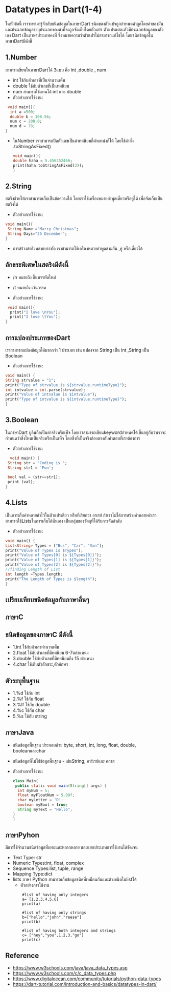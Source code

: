 # Datatypes in Dart(1-4)

ในหัวข้อนี้ เราจะพามารู้จักกับชนิดข้อมูลในภาษาDart ชนิดของตัวแปรถูกกำหนดค่าถูกโดยค่าของมันและประเภทข้อมูลระบุประเภทของค่าที่จะถูกจัดเก็บโดยตัวแปร ตัวแปรแต่ละตัวมีประเภทข้อมูลของตัวเอง Dart เป็นภาษาประเภทคงที่ ซึ่งหมายความว่าตัวแปรไม่สามารถแก้ไขได้
โดยชนิดข้อมูลในภาษาDartมีดังนี้

## 1.Number

  สามารถเขียนในภาษาDartได้ 3แบบ คือ int ,double , num   
  - int ใช้กับตัวเลขที่เป็นจำนวนเต็ม
  - double ใช้กับตัวเลขที่เป็นทศนิยม
  - num สามารถใช้แทนได้ int และ double
  - ตัวอย่างการใช้งาน:
  ```dart
   void main(){
    int a =500;
    double b = 108.56;
    num c = 208.0;
    num d = 78;
}
   ```

- ในNumber เราสามารถปัดตัวเลขเป็นค่าทศนิยมกี่ตำแหน่งก็ได้ โดยใช้คำสั่ง .toStringAsFixed()
   ```dart
   void main(){
   double haha = 5.456252466;
   print(haha.toStringAsFixed(3));
   }
   ```

## 2.String

  สตริงช่วยให้เราสามารถเก็บเป็นข้อความได้ โดยเราใช้เครื่องหมายคำพูดเดี่ยวหรือคู่ได้ เพื่อจัดเก็บเป็นสตริงได้

   - ตัวอย่างการใช้งาน:
   
   ```dart
   void main(){
    String Name ="Marry Christmas";
    String Days="25 December";
}
   ```

   - การสร้างสตริงหลายบรรทัด เราสามารถใช้เครื่องหมายคำพูดสามอัน ,คู่ หรือเดี่ยวได้
   ## อักขระพิเศษในสตริงมีดังนี้
   - /n   หมายถึง ขึ้นบรรทัดใหม่
   - /t   หมายถึง เว้นวรรค
     
  - ตัวอย่างการใช้งาน:
  
  ```dart
   void main(){
    print("I love \nYou");
    print("I love \tYou");
}
   ```

  ## การแปลงประเภทของDart
  เราสามารถแปลงข้อมูลได้มากกว่า 1 ประเภท เช่น แปลงจาก String เป็น int ,String เป็น Boolean
  
  - ตัวอย่างการใช้งาน:
  
   ```dart
  void main() {
String strvalue = "1";
print("Type of strvalue is ${strvalue.runtimeType}");   
int intvalue = int.parse(strvalue);
print("Value of intvalue is $intvalue");
print("Type of intvalue is ${intvalue.runtimeType}");
}
 ```

## 3.Boolean
   ในภาษาDart บูลีนถือเป็นค่าจริงหรือเท็จ โดยเราสามารถเขียนkeywordกำหนดได้ ขึ้นอยู่กับว่าเราจะกำหนดว่าสิ่งไหนเป็นจริงหรือเป็นเท็จ โดยสิ่งที่เป็นจริงต้องตรงกับคำตอบที่เราต้องการ
   
 - ตัวอย่างการใช้งาน:
   
 ```dart
   void main() {
  String str = 'Coding is ';
  String str1 = 'Fun';
   
  bool val = (str==str1);
  print (val); 
}
 ```

## 4.Lists

   เป็นการเก็บค่าหลายค่าไว้ในตัวแปรเดียว หรือที่เรียกว่า อาเรย์ ถ้าเราไม่ได้การสร้างค่าหลายค่าเราสามารถใช้Listsในการเก็บได้นั่นเอง  เป็นกลุ่มของวัตถุที่ได้รับการจัดลำดับ 
   
   - ตัวอย่างการใช้งาน:
   
   ```dart
   void main() {
List<String> Types = ["Bus", "Car", "Van"];
print("Value of Types is $Types");
print("Value of Types[0] is ${Types[0]}"); 
print("Value of Types[1] is ${Types[1]}"); 
print("Value of Types[2] is ${Types[2]}"); 
//finding Length of List
 int length =Types.length;  
print("The Length of Types is $length");
}
 ```

## เปรียบเทียบขนิดข้อมูลกับภาษาอื่นๆ

   ## ภาษาC
   
   ## ชนิดข้อมูลของภาษาC มีดังนี้
   - 1.int    ใช้กับตัวเลขจำนวนเต็ม
   - 2.float  ใช้กับตัวเลขที่มีทศนิยม 6-7ตตำแหน่ง
   - 3.double ใช้กับตัวเลขที่มีทศนิยมถึง 15 ตำแหน่ง
   - 4.char   ใช้เก็บตัวอักขระ,ตัวอักษร
     
   ## ตัวระบุพื้นฐาน
   - 1.%d ใช้กับ int
   - 2.%f ใช้กับ float
   - 3.%lf ใช้กับ double
   - 4.%c ใช้กับ char
   - 5.%s ใช้กับ string
     
  ## ภาษาJava 
   - ชนิดข้อมูลพื้นฐาน  ประกอบด้วย byte, short, int, long, float, double, booleanและchar
   - ชนิดข้อมูลที่ไม่ใช่ข้อมูลพื้นฐาน - เช่นString, อาร์เรย์และ คลาส
     
   - ตัวอย่างการใช้งาน:
     ```Java
     class Main{
      public static void main(String[] args) {
       int myNum = 5;             
       float myFloatNum = 5.99f;    
       char myLetter = 'D';        
       boolean myBool = true;       
       String myText = "Hello";
     }
     }
      ```
## ภาษาPyhon
   มีการใช้จำนวนชนิดข้อมูลที่เยอะและหลากหลาย และแยกประเภทการใช้งานได้ชัดเจน
 - Text Type:	str
 - Numeric Types:int, float, complex
 - Sequence Types:list, tuple, range
 - Mapping Type:dict
 - lists ภาษา Python สามารถเก็บข้อมูลชนิดที่เหมือนกันและต่างชนิดในlistได้ 
   - ตัวอย่างการใช้งาน
   ```Pyhton
       #list of having only integers
       a= [1,2,3,4,5,6]
       print(a)

       #list of having only strings
       b=["hello","john","reese"]
       print(b)

       #list of having both integers and strings
       c= ["hey","you",1,2,3,"go"]
       print(c)
   ``` 
## Reference
   - https://www.w3schools.com/java/java_data_types.asp
   - https://www.w3schools.com/c/c_data_types.php
   - https://www.digitalocean.com/community/tutorials/python-data-types
   - https://dart-tutorial.com/introduction-and-basics/datatypes-in-dart/
